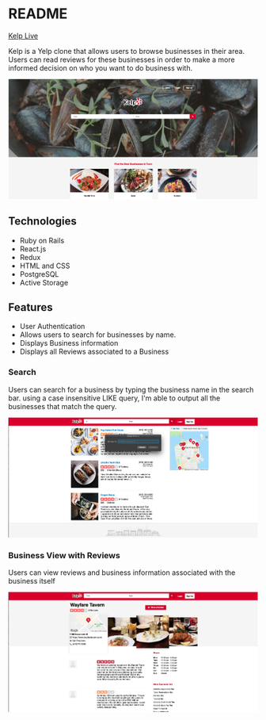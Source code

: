 # README

[Kelp Live](https://kelp-ari.herokuapp.com/#/)

Kelp is a Yelp clone that allows users to browse businesses in their area. Users can read reviews for these businesses in order to make a more informed decision on who you want to do business with.


<img src="https://github.com/aghlichl/KELP/blob/master/app/assets/images/splash_screen.png"/>

## Technologies
* Ruby on Rails 
* React.js
* Redux
* HTML and CSS
* PostgreSQL
* Active Storage

## Features 
* User Authentication 
* Allows users to search for businesses by name.
* Displays Business information
* Displays all Reviews associated to a Business

### Search
Users can search for a business by typing the business name in the search bar. using a case insensitive LIKE query, I'm able to output all the businesses that match the query.

<img src="https://github.com/aghlichl/KELP/blob/master/app/assets/images/search_screen.png"/>


### Business View with Reviews

Users can view reviews and business information associated with the business itself

<img src="https://github.com/aghlichl/KELP/blob/master/app/assets/images/biz_screen.png"/>

